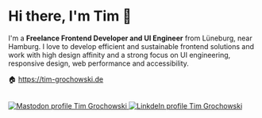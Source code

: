 # Hi there, I'm Tim 👋

I'm a **Freelance Frontend Developer and UI Engineer** from Lüneburg, near Hamburg. I love to develop efficient and sustainable frontend solutions and work with high design affinity and a strong focus on UI engineering, responsive design, web performance and accessibility.

🏠 https://tim-grochowski.de

<br>
<a href="https://mastodon.social/@ti_gr">
  <img src="https://img.shields.io/badge/mastodon-%236d6eff.svg?&amp;style=for-the-badge&amp;logo=mastodon&amp;logoColor=white" alt="Mastodon profile Tim Grochowski" style="margin-bottom: 5px;">
</a>
<a href="https://www.linkedin.com/in/tim-grochowski/">
  <img src="https://img.shields.io/badge/linkedin-%231E77B5.svg?&amp;style=for-the-badge&amp;logo=linkedin&amp;logoColor=white" alt="LinkdeIn profile Tim Grochowski" style="margin-bottom: 5px;">
</a>
